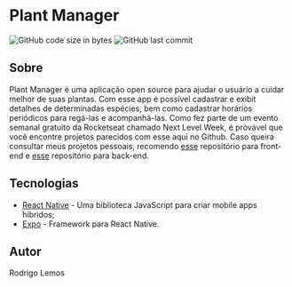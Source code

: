 # Plant Manager
<p>
  <img alt="GitHub code size in bytes" src="https://img.shields.io/github/languages/code-size/rodrigolemos/my-plant-manager">
  <img alt="GitHub last commit" src="https://img.shields.io/github/last-commit/rodrigolemos/my-plant-manager">
</p>

## Sobre

Plant Manager é uma aplicação open source para ajudar o usuário a cuidar melhor de suas plantas. Com esse app é possível cadastrar e exibit detalhes de determinadas espécies, bem como cadastrar horários periódicos para regá-las e acompanhá-las. Como fez parte de um evento semanal gratuito da Rocketseat chamado Next Level Week, é provável que você encontre projetos parecidos com esse aqui no Github.
Caso queira consultar meus projetos pessoais, recomendo [esse](https://github.com/rodrigolemos/my-school-front) repositório para front-end e [esse](https://github.com/rodrigolemos/my-school) repositório para back-end.

## Tecnologias

- [React Native](https://reactnative.dev/) - Uma biblioteca JavaScript para criar mobile apps híbridos;
- [Expo](https://expo.io/) - Framework para React Native.

## Autor

Rodrigo Lemos
